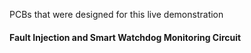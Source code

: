PCBs that were designed for this live demonstration

  

#### Fault Injection and Smart Watchdog Monitoring Circuit

